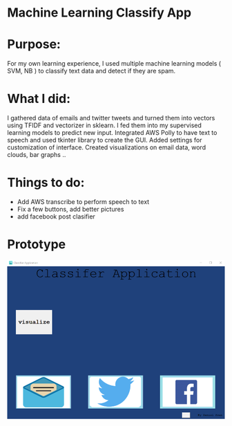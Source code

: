 # Machine Learning Classify App

# Purpose:

For my own learning experience, I used multiple machine learning models ( SVM, NB ) to classify text data and detect if they are spam.

# What I did:

I gathered data of emails and twitter tweets and turned them into vectors using TFIDF and vectorizer in sklearn.
I fed them into my supervised learning models to predict new input.
Integrated AWS Polly to have text to speech and used tkinter library to create the GUI.
Added settings for customization of interface.
Created visualizations on email data, word clouds, bar graphs ..

# Things to do:

- Add AWS transcribe to perform speech to text
- Fix a few buttons, add better pictures
- add facebook post clasifier

# Prototype
![Screenshot](/images/ss.PNG)
